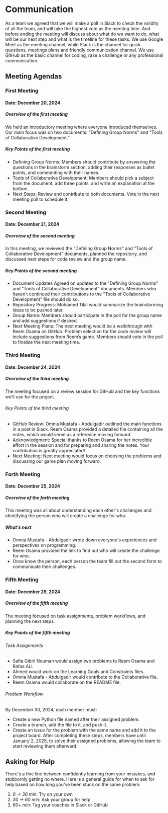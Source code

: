 <!--
    this template is for inspiration, feel free to change it however you like!

    Careful! be sure to protect your privacy when filling out this document
        everything you write here will be public
        so share only what you are comfortable sharing online
        you can share the rest in confidence with you group by another channel
-->

# Communication

As a team we agreed that we will make a poll in Slack
to check the validity of all the team, and will take the highest vote
as the meeting time. And before ending the meeting will discuss
about what do we want to do, what will be our next step
and what is the timeline for these tasks.
We use Google Meet as the meeting channel,
while Slack is the channel for quick questions,
meetings plans and friendly communication channel.
We use GitHub as the basic channel for coding,
rase a challenge or any professional communication.

## Meeting Agendas

### First Meeting

#### Date: December 20, 2024

##### Overview of the first meeting

We held an introductory meeting where everyone introduced themselves.
Our main focus was on two documents:
"Defining Group Norms" and "Tools of Collaborative Development."

##### Key Points of the first meeting

- Defining Group Norms:
Members should contribute by answering the questions
in the brainstorm section, adding their responses as bullet points,
and commenting with their names.
- Tools of Collaborative Development:
Members should pick a subject from the document,
add three points, and write an explanation at the bottom.
- Next Steps:
Review and contribute to both documents.
Vote in the next meeting poll to schedule it.

### Second Meeting

#### Date: December 21, 2024

##### Overview of the second meeting

In this meeting, we reviewed the "Defining Group Norms"
and "Tools of Collaborative Development" documents,
planned the repository, and discussed next steps for code review
and the group name.

##### Key Points of the second meeting

- Document Updates
 Agreed on updates to the "Defining Group Norms"
and "Tools of Collaborative Development" documents.
Members who haven’t continued their contributions to the
"Tools of Collaborative Development" file should do so.
- Repository Progress:
 Mohamed Tilal would summarize the brainstorming ideas
to be pushed later.
- Group Name:
 Members should participate in the poll for the group name
and add suggestions if desired.
- Next Meeting Plans:
 The next meeting would be a walkthrough with
Reem Osama on GitHub.
 Problem selection for the code review will include suggestions
from Reem’s game.
 Members should vote in the poll to finalize the next meeting time.

### Third Meeting

#### Date: December 24, 2024

##### Overview of the third meeting

The meeting focused on a review session for GitHub
and the key functions we’ll use for the project.

###### Key Points of the third meeting

- GitHub Review:
Omnia Mustafa - Abdulgadir outlined the main
functions in a post in Slack.
Reem Osama provided a detailed file containing all the notes,
which would serve as a reference moving forward.
- Acknowledgment:
Special thanks to Reem Osama for her incredible effort
in the session and for preparing and sharing the notes.
Your contribution is greatly appreciated!
- Next Meeting:
Next meeting would focus on choosing the problems and
discussing our game plan moving forward.

### Forth Meeting

#### Date: December 25, 2024

##### Overview of the forth meeting

This meeting was all about understanding each other's challenges
and identifying the person who will create a challenge for who.

##### What's next

- Omnia Mustafa - Abdulgadir wrote down everyone's experiences
and perspectives on programming.
- Reem Osama provided the link to find out
who will create the challenge for who.
- Once know the person, each person the team fill out
the second form to communicate their challenges.

### Fifth Meeting

#### Date: December 29, 2024

##### Overview of the fifth meeting

The meeting focused on task assignments,
problem workflows, and planning the next steps.

##### Key Points of the fifth meeting

###### Task Assignments

- Safia Gibril Nouman would assign two problems
to Reem Osama and Rafaa ALI.
- Ahmed would work on the Learning Goals and Constraints files.
- Omnia Mustafa - Abdulgadir would contribute to the Collaborative file.
- Reem Osama would collaborate on the README file.

###### Problem Workflow

 By December 30, 2024, each member must:

- Create a new Python file named after their assigned problem.
- Create a branch, add the file to it, and push it.
- Create an issue for the problem with the same name and add it to the project board.
After completing these steps, members have until January 2, 2025,
to solve their assigned problems, allowing the team to
start reviewing them afterward.

## Asking for Help

There's a fine line between confidently learning from your mistakes, and
stubbornly getting no where. Here is a general guide for when to ask for help
based on how long you've been stuck on the same problem:

1. _0 -> 30 min_: Try on your own
2. _30 -> 60 min_: Ask your group for help
3. _60+ min_: Tag your coaches in Slack or GitHub
